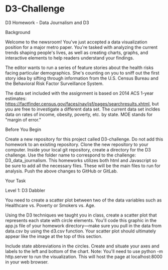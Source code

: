 # D3-Challenge

D3 Homework - Data Journalism and D3




Background

Welcome to the newsroom! You've just accepted a data visualization position for a major metro paper. You're tasked with analyzing the current trends shaping people's lives, as well as creating charts, graphs, and interactive elements to help readers understand your findings.

The editor wants to run a series of feature stories about the health risks facing particular demographics. She's counting on you to sniff out the first story idea by sifting through information from the U.S. Census Bureau and the Behavioral Risk Factor Surveillance System.

The data set included with the assignment is based on 2014 ACS 1-year estimates: https://factfinder.census.gov/faces/nav/jsf/pages/searchresults.xhtml, but you are free to investigate a different data set. The current data set incldes data on rates of income, obesity, poverty, etc. by state. MOE stands for "margin of error."


Before You Begin


Create a new repository for this project called D3-challenge. Do not add this homework to an existing repository.
Clone the new repository to your computer.
Inside your local git repository, create a directory for the D3 challenge. Use the folder name to correspond to the challenge: D3_data_journalism.
This homeworks utilizes both html and Javascript so be sure to add all the necessary files. These will be the main files to run for analysis.
Push the above changes to GitHub or GitLab.



Your Task


Level 1: D3 Dabbler



You need to create a scatter plot between two of the data variables such as Healthcare vs. Poverty or Smokers vs. Age.

Using the D3 techniques we taught you in class, create a scatter plot that represents each state with circle elements. You'll code this graphic in the app.js file of your homework directory—make sure you pull in the data from data.csv by using the d3.csv function. Your scatter plot should ultimately appear like the image at the top of this section.


Include state abbreviations in the circles.
Create and situate your axes and labels to the left and bottom of the chart.
Note: You'll need to use python -m http.server to run the visualization. This will host the page at localhost:8000 in your web browser.
